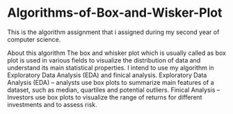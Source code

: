 # Algorithms-of-Box-and-Wisker-Plot
This is the algorithm assignment that i assigned during my second year of computer science.

About this algorithm
The box and whisker plot which is usually called as box plot is used in various fields to visualize the distribution of data and understand its main statistical properties. I intend to use my algorithm in Exploratory Data Analysis (EDA) and finical analysis.
Exploratory Data Analysis (EDA) – analysts use box plots to summarize main features of a dataset, such as median, quartiles and potential outliers.
Finical Analysis – Investors use box plots to visualize the range of returns for different investments and to assess risk.
